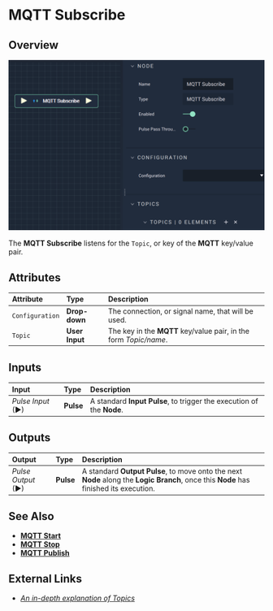 # MQTT Subscribe

## Overview

![The MQTT Subscribe Node.](../../../.gitbook/assets/mqttsubscribe.png)

The **MQTT Subscribe** listens for the `Topic`, or key of the **MQTT** key/value pair.

## Attributes

| Attribute | Type | Description |
| :--- | :--- | :--- |
| `Configuration` | **Drop-down** | The connection, or signal name, that will be used. |
| `Topic` | **User Input** | The key in the **MQTT** key/value pair, in the form _Topic/name_. |

## Inputs

| Input | Type | Description |
| :--- | :--- | :--- |
| _Pulse Input_ \(►\) | **Pulse** | A standard **Input Pulse**, to trigger the execution of the **Node**. |

## Outputs

| Output | Type | Description |
| :--- | :--- | :--- |
| _Pulse Output_ \(►\) | **Pulse** | A standard **Output Pulse**, to move onto the next **Node** along the **Logic Branch**, once this **Node** has finished its execution. |

## See Also

* [**MQTT Start**](mqttstart.md)
* [**MQTT Stop**](mqttstop.md)
* [**MQTT Publish**](mqttpublish.md)

## External Links

* [_An in-depth explanation of Topics_](http://www.steves-internet-guide.com/understanding-mqtt-topics/#:~:text=%20Understanding%20MQTT%20Topics%20%201%20The%20%24SYS,publish%20to%20an%20individual%20topic.%20That...%20More%20)


